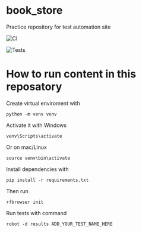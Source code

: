 # book_store
Practice repository for test automation site

![CI](https://github.com/USER/REPO/actions/workflows/robot.yml/badge.svg)

![Tests](https://img.shields.io/badge/tests-passing-brightgreen)



# How to run content in this reposatory
Create virtual enviroment with

````
python -m venv venv
````

Activate it with Windows

````
venv\Scripts\activate 
````
Or on mac/Linux

````
source venv\bin\activate 
````

Install dependencies with

````
pip install -r requirements.txt
````
Then run

````
rfbrowser init
````

Run tests with command
````
robot -d results ADD_YOUR_TEST_NAME_HERE
````
